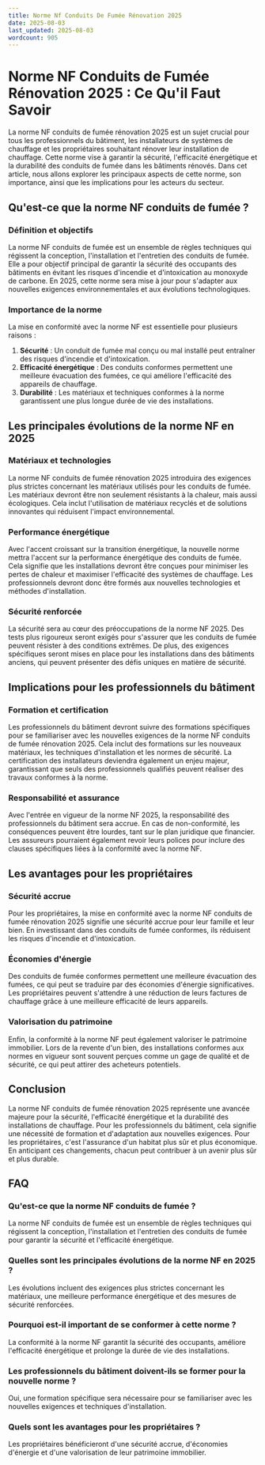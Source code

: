 ```yaml
---
title: Norme Nf Conduits De Fumée Rénovation 2025
date: 2025-08-03
last_updated: 2025-08-03
wordcount: 905
---
```


# Norme NF Conduits de Fumée Rénovation 2025 : Ce Qu'il Faut Savoir

La norme NF conduits de fumée rénovation 2025 est un sujet crucial pour tous les professionnels du bâtiment, les installateurs de systèmes de chauffage et les propriétaires souhaitant rénover leur installation de chauffage. Cette norme vise à garantir la sécurité, l'efficacité énergétique et la durabilité des conduits de fumée dans les bâtiments rénovés. Dans cet article, nous allons explorer les principaux aspects de cette norme, son importance, ainsi que les implications pour les acteurs du secteur.

## Qu'est-ce que la norme NF conduits de fumée ?

### Définition et objectifs

La norme NF conduits de fumée est un ensemble de règles techniques qui régissent la conception, l'installation et l'entretien des conduits de fumée. Elle a pour objectif principal de garantir la sécurité des occupants des bâtiments en évitant les risques d'incendie et d'intoxication au monoxyde de carbone. En 2025, cette norme sera mise à jour pour s'adapter aux nouvelles exigences environnementales et aux évolutions technologiques.

### Importance de la norme

La mise en conformité avec la norme NF est essentielle pour plusieurs raisons :

1. **Sécurité** : Un conduit de fumée mal conçu ou mal installé peut entraîner des risques d'incendie et d'intoxication.
2. **Efficacité énergétique** : Des conduits conformes permettent une meilleure évacuation des fumées, ce qui améliore l'efficacité des appareils de chauffage.
3. **Durabilité** : Les matériaux et techniques conformes à la norme garantissent une plus longue durée de vie des installations.

## Les principales évolutions de la norme NF en 2025

### Matériaux et technologies

La norme NF conduits de fumée rénovation 2025 introduira des exigences plus strictes concernant les matériaux utilisés pour les conduits de fumée. Les matériaux devront être non seulement résistants à la chaleur, mais aussi écologiques. Cela inclut l'utilisation de matériaux recyclés et de solutions innovantes qui réduisent l'impact environnemental.

### Performance énergétique

Avec l'accent croissant sur la transition énergétique, la nouvelle norme mettra l'accent sur la performance énergétique des conduits de fumée. Cela signifie que les installations devront être conçues pour minimiser les pertes de chaleur et maximiser l'efficacité des systèmes de chauffage. Les professionnels devront donc être formés aux nouvelles technologies et méthodes d'installation.

### Sécurité renforcée

La sécurité sera au cœur des préoccupations de la norme NF 2025. Des tests plus rigoureux seront exigés pour s'assurer que les conduits de fumée peuvent résister à des conditions extrêmes. De plus, des exigences spécifiques seront mises en place pour les installations dans des bâtiments anciens, qui peuvent présenter des défis uniques en matière de sécurité.

## Implications pour les professionnels du bâtiment

### Formation et certification

Les professionnels du bâtiment devront suivre des formations spécifiques pour se familiariser avec les nouvelles exigences de la norme NF conduits de fumée rénovation 2025. Cela inclut des formations sur les nouveaux matériaux, les techniques d'installation et les normes de sécurité. La certification des installateurs deviendra également un enjeu majeur, garantissant que seuls des professionnels qualifiés peuvent réaliser des travaux conformes à la norme.

### Responsabilité et assurance

Avec l'entrée en vigueur de la norme NF 2025, la responsabilité des professionnels du bâtiment sera accrue. En cas de non-conformité, les conséquences peuvent être lourdes, tant sur le plan juridique que financier. Les assureurs pourraient également revoir leurs polices pour inclure des clauses spécifiques liées à la conformité avec la norme NF.

## Les avantages pour les propriétaires

### Sécurité accrue

Pour les propriétaires, la mise en conformité avec la norme NF conduits de fumée rénovation 2025 signifie une sécurité accrue pour leur famille et leur bien. En investissant dans des conduits de fumée conformes, ils réduisent les risques d'incendie et d'intoxication.

### Économies d'énergie

Des conduits de fumée conformes permettent une meilleure évacuation des fumées, ce qui peut se traduire par des économies d'énergie significatives. Les propriétaires peuvent s'attendre à une réduction de leurs factures de chauffage grâce à une meilleure efficacité de leurs appareils.

### Valorisation du patrimoine

Enfin, la conformité à la norme NF peut également valoriser le patrimoine immobilier. Lors de la revente d'un bien, des installations conformes aux normes en vigueur sont souvent perçues comme un gage de qualité et de sécurité, ce qui peut attirer des acheteurs potentiels.

## Conclusion

La norme NF conduits de fumée rénovation 2025 représente une avancée majeure pour la sécurité, l'efficacité énergétique et la durabilité des installations de chauffage. Pour les professionnels du bâtiment, cela signifie une nécessité de formation et d'adaptation aux nouvelles exigences. Pour les propriétaires, c'est l'assurance d'un habitat plus sûr et plus économique. En anticipant ces changements, chacun peut contribuer à un avenir plus sûr et plus durable.

## FAQ

### Qu'est-ce que la norme NF conduits de fumée ?

La norme NF conduits de fumée est un ensemble de règles techniques qui régissent la conception, l'installation et l'entretien des conduits de fumée pour garantir la sécurité et l'efficacité énergétique.

### Quelles sont les principales évolutions de la norme NF en 2025 ?

Les évolutions incluent des exigences plus strictes concernant les matériaux, une meilleure performance énergétique et des mesures de sécurité renforcées.

### Pourquoi est-il important de se conformer à cette norme ?

La conformité à la norme NF garantit la sécurité des occupants, améliore l'efficacité énergétique et prolonge la durée de vie des installations.

### Les professionnels du bâtiment doivent-ils se former pour la nouvelle norme ?

Oui, une formation spécifique sera nécessaire pour se familiariser avec les nouvelles exigences et techniques d'installation.

### Quels sont les avantages pour les propriétaires ?

Les propriétaires bénéficieront d'une sécurité accrue, d'économies d'énergie et d'une valorisation de leur patrimoine immobilier.